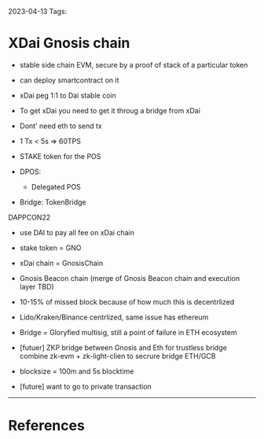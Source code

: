 2023-04-13
Tags:

# XDai Gnosis chain

- stable side chain EVM, secure by a proof of stack of a particular token
- can deploy smartcontract on it 
- xDai peg 1:1 to Dai stable coin 
- To get xDai you need to get it throug a bridge from xDai
- Dont' need eth to send tx
- 1 Tx < 5s => 60TPS
- STAKE token for the POS

- DPOS:
    - Delegated POS

- Bridge: TokenBridge


DAPPCON22

- use DAI to pay all fee on xDai chain
- stake token = GNO 
- xDai chain = GnosisChain
- Gnosis Beacon chain (merge of Gnosis Beacon chain and execution layer TBD)


- 10-15% of missed block because of how much this is decentrlized
- Lido/Kraken/Binance centrlized, same issue has ethereum
- Bridge = Gloryfied multisig, still a point of failure in ETH ecosystem
- [futuer] ZKP bridge between Gnosis and Eth for trustless bridge
    combine zk-evm + zk-light-clien to secrure bridge ETH/GCB

- blocksize = 100m and 5s blocktime

- [future] want to go to private transaction


---
# References
